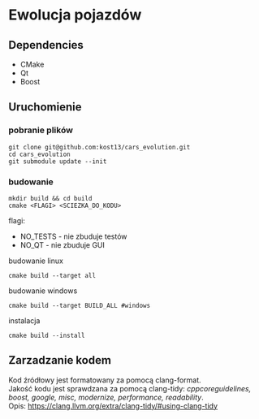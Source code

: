 # Ewolucja pojazdów

## Dependencies
- CMake 
- Qt 
- Boost 

## Uruchomienie
### pobranie plików
```
git clone git@github.com:kost13/cars_evolution.git
cd cars_evolution
git submodule update --init
```

### budowanie 
```
mkdir build && cd build
cmake <FLAGI> <SCIEZKA_DO_KODU> 
```

flagi:
- NO_TESTS - nie zbuduje testów
- NO_QT - nie zbuduje GUI

budowanie linux
```
cmake build --target all
```
budowanie windows
```
cmake build --target BUILD_ALL #windows
```
instalacja
```
cmake build --install
```

## Zarzadzanie kodem
Kod źródłowy jest formatowany za pomocą clang-format. \
Jakość kodu jest sprawdzana za pomocą clang-tidy:
*cppcoreguidelines, boost, google, misc, modernize, performance, readability*. \
Opis: https://clang.llvm.org/extra/clang-tidy/#using-clang-tidy

